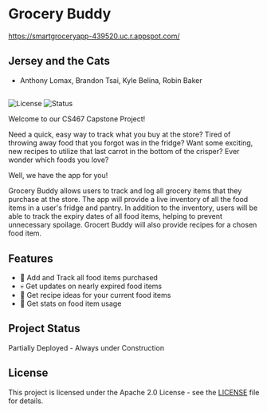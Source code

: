 # Grocery Buddy 

https://smartgroceryapp-439520.uc.r.appspot.com/


## Jersey and the Cats
- Anthony Lomax, Brandon Tsai, Kyle Belina, Robin Baker
##

![License](https://img.shields.io/badge/license-Apache%202.0-blue.svg)
![Status](https://img.shields.io/badge/status-active-brightgreen)


  

Welcome to our CS467 Capstone Project! 

Need a quick, easy way to track what you buy at the store? 
Tired of throwing away food that you forgot was in the fridge?
Want some exciting, new recipes to utilize that last carrot in the bottom of the crisper?
Ever wonder which foods you love?

Well, we have the app for you!

Grocery Buddy allows users to track and log all grocery items that they purchase at the store. The app will provide a live inventory of all the food items in a user's fridge and pantry. In addition to the inventory, users will be able to track the expiry dates of all food items, helping to prevent unnecessary spoilage. Grocert Buddy will also provide recipes for a chosen food item. 

## Features
- 🛒 Add and Track all food items purchased
- 💀 Get updates on nearly expired food items
- 📜 Get recipe ideas for your current food items
- 🧮 Get stats on food item usage

    

## Project Status
Partially Deployed - Always under Construction 

## License
This project is licensed under the Apache 2.0 License - see the [LICENSE](LICENSE) file for details.

